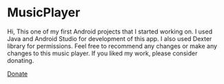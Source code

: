 # MusicPlayer
<html>
  <head>
    <meta name="google-site-verification" content="Yecav-_YKpf_D5G1L8W2mh6s1_f_kdy0wLPiiHeupWY" />
  </head>
  <body>
Hi, This one of my first Android projects that I started working on. 
I used Java and Android Studio for development of this app. I also used Dexter library for permissions. Feel free to recommend any changes or make any changes to this music player. If you liked my work, please consider donating.

<a href="https://www.paypal.com/cgi-bin/webscr?cmd=_s-xclick&hosted_button_id=ENVAFKWX24XR8&source=url">Donate</a>
</body>
</html>
